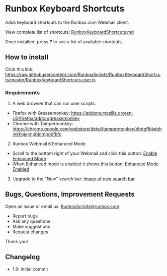 # Runbox Keyboard Shortcuts

Adds keyboard shortcuts to the Runbox.com Webmail client.

View complete list of shortcuts: [RunboxKeyboardShortcuts.md](https://github.com/RunboxScripts/RunboxKeyboardShortcuts/blob/master/RunboxKeyboardShortcuts.md)

Once installed, press **?** to see a list of available shortcuts.

## How to install

Click this link: https://raw.githubusercontent.com/RunboxScripts/RunboxKeyboardShortcuts/master/RunboxKeyboardShortcuts.user.js

### Requirements

1) A web browser that can run user scripts:
* Firefox with Greasemonkey: https://addons.mozilla.org/en-US/firefox/addon/greasemonkey
* Chrome with Tampermonkey: https://chrome.google.com/webstore/detail/tampermonkey/dhdgffkkebhmkfjojejmpbldmpobfkfo

2) Runbox Webmail 6 Enhanced Mode. 
* Scroll to the bottom right of your Webmail and click this button: [Enable Enhanced Mode](https://i.cloudup.com/uNEHjGeV8iX/yppLCy.png).
* When Enhanced mode is enabled it shows this button: [Enhanced Mode Enabled](https://i.cloudup.com/uNEHjGeV8iX/U2BpSn.png)

3) Upgrade to the "New" search bar: [Image of new search bar](https://i.cloudup.com/uNEHjGeV8iX/KaO7H6.png)

## Bugs, Questions, Improvement Requests

Open an issue or email us: RunboxScripts@runbox.com

* Report bugs
* Ask any questions
* Make suggestions
* Request changes

Thank you!

## Changelog

* 1.0: Initial commit

